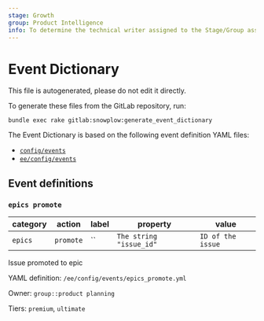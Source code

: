 ```yaml
---
stage: Growth
group: Product Intelligence
info: To determine the technical writer assigned to the Stage/Group associated with this page, see https://about.gitlab.com/handbook/engineering/ux/technical-writing/#designated-technical-writers
---
```


<!---
  This documentation is auto generated by a script.

  Please do not edit this file directly, check generate_metrics_dictionary task on lib/tasks/gitlab/usage_data.rake.
--->

<!-- vale gitlab.Spelling = NO -->

# Event Dictionary

This file is autogenerated, please do not edit it directly.

To generate these files from the GitLab repository, run:

```shell
bundle exec rake gitlab:snowplow:generate_event_dictionary
```

The Event Dictionary is based on the following event definition YAML files:

- [`config/events`](https://gitlab.com/gitlab-org/gitlab/-/tree/f9a404301ca22d038e7b9a9eb08d9c1bbd6c4d84/config/events)
- [`ee/config/events`](https://gitlab.com/gitlab-org/gitlab/-/tree/f9a404301ca22d038e7b9a9eb08d9c1bbd6c4d84/ee/config/events)

## Event definitions

### `epics promote`

| category | action | label | property | value |
|---|---|---|---|---|
| `epics` | `promote` | `` | `The string "issue_id"` | `ID of the issue` |

Issue promoted to epic

YAML definition: `/ee/config/events/epics_promote.yml`

Owner: `group::product planning`

Tiers: `premium`, `ultimate`
